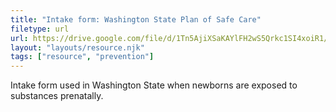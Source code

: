 ```yaml
---
title: "Intake form: Washington State Plan of Safe Care"
filetype: url
url: https://drive.google.com/file/d/1Tn5AjiXSaKAYlFH2wS5Qrkc1SI4xoiR1/view?usp=share_link 
layout: "layouts/resource.njk"
tags: ["resource", "prevention"]
---
```


Intake form used in Washington State when newborns are exposed to substances prenatally. 